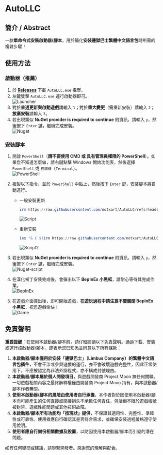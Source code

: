 # AutoLLC

## 簡介 / Abstract

一款**單命令式安裝啟動器/腳本**，用於簡化**安裝邊獄巴士繁體中文語言包**時所需的複雜步驟！

## 使用方法

### 啟動器（推薦）

1. 於 [**Releases**](https://github.com/notxart/AutoLLC/releases/latest) 下載 `AutoLLC.exe` 檔案。
2. 左鍵雙擊 `AutoLLC.exe` 運行啟動器即可。\
   ![Launcher](https://github.com/user-attachments/assets/e658d2d7-93fa-4842-ab9b-78f7effaaa62)
3. 對於**普通更新與啟動遊戲**請輸入 `1`；對於**重大變更**（需重新安裝）請輸入 `2`；**放棄安裝**請輸入 `3`。
4. 若出現類似 **NuGet provider is required to continue** 的資訊，請輸入 `y`，然後按下 `Enter` 鍵，繼續完成安裝。\
   ![Nuget](https://github.com/user-attachments/assets/2ab740b6-160e-4583-9299-13fcec5bf53f)

### 安裝腳本

1. 開啟 `PowerShell`（**請不要使用 CMD 或 具有管理員權限的 PowerShell**）。如果您不知道怎麼做，請右鍵點擊 Windows 開始功能表，然後選擇 `PowerShell` 或 `終端機`（`Terminal`）。\
   ![PowerShell](https://github.com/user-attachments/assets/8127f94d-ce97-427f-8f39-8ccd18536e24)
2. 複製以下指令，並於 `PowerShell` 中貼上，然後按下 `Enter` 鍵，安裝腳本將自動運行。

   - 一般安裝更新

      ```PowerShell
      irm https://raw.githubusercontent.com/notxart/AutoLLC/refs/heads/main/src/hant.ps1 | iex
      ```

      ![Script](https://github.com/user-attachments/assets/89f55f7e-b320-493f-b6ef-194fe5cf33f5)

   - 重新安裝

      ```PowerShell
      iex "& { $(irm https://raw.githubusercontent.com/notxart/AutoLLC/refs/heads/main/src/hant.ps1) } -Reinstall"
      ```

      ![Script2](https://github.com/user-attachments/assets/4a3b2a55-8372-49af-8186-58e8222d27e4)

3. 若出現類似 **NuGet provider is required to continue** 的資訊，請輸入 `y`，然後按下 `Enter` 鍵，繼續完成安裝。\
   ![Nuget-script](https://github.com/user-attachments/assets/8ff32bf8-4e79-437b-8a90-0bd06f30c50e)
4. 在漢化補丁安裝完成後，會彈出以下 **BepInEx 小黑框**，請耐心等待其完成作業。\
   ![BepInEx](https://github.com/user-attachments/assets/896556ff-b53c-4e07-bac8-1e2064025df4)
5. 在遊戲介面彈出後，即可開始遊戲，**在遊玩過程中請注意不要關閉 BepInEx 小黑框**，祝您遊戲愉快！\
   ![Game](https://github.com/user-attachments/assets/211f39eb-9a89-4133-ae83-4533d7ef7147)

## 免責聲明

**重要提醒**：在使用本啟動器/腳本前，請仔細閱讀以下免責聲明。通過下載、安裝或運行該啟動器/腳本，即表示您已知悉並同意以下所有條款：

1. **本啟動器/腳本僅用於安裝「邊獄巴士」（Limbus Company）的繁體中文語言包插件**，不會干涉或參與遊戲的運行，亦不會破壞遊戲完整性，因此正常使用下，不應被認定為非法外掛程式，亦不構成封號理由。
2. **本啟動器/腳本屬於個人開發項目**，與遊戲開發商 Project Moon 無任何關聯。一切遊戲相關內容之最終解釋權僅由開發商 Project Moon 持有，與本啟動器/腳本作者無關。
3. **使用本啟動器/腳本的風險由使用者自行承擔**。本作者對於因使用本啟動器/腳本而可能產生的任何直接或間接損失不承擔任何責任，包括但不限於遊戲帳號被封禁、遊戲性能問題或其他技術故障。
4. **本啟動器/腳本所有功能均「按現狀」提供**，不保證其適用性、完整性、準確性或可靠性。使用者應自行確認其是否符合需求，並確保安裝過程嚴格遵守使用說明。
5. **使用者應自行備份相關數據及設置**，以防因使用本啟動器/腳本而引發的潛在問題。

如有任何疑問或建議，請聯繫開發者。感謝您的理解與配合。
